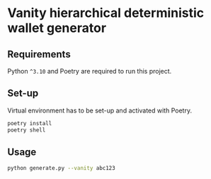# Vanity hierarchical deterministic wallet generator

## Requirements

Python `^3.10` and Poetry are required to run this project.

## Set-up

Virtual environment has to be set-up and activated with Poetry.

```bash
poetry install
poetry shell
```

## Usage

```bash
python generate.py --vanity abc123
```
